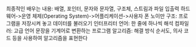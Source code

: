 최종적인 배우는 내용: 배열, 포인터, 문자와 문자열, 구조체, 스트림과 파일 입출력
하드 웨어->운영 체제(Operating System)->어플리케이션->사용자
폰 노이만 구조: 프로그램을 저장시켜 놓고 데이터를 불러오기
인터프리터 언어: 한 줄에 하나씩 해석
컴파일러: 고급 언어 문장을 기계어로 변환하는 프로그램 
알고리즘: 해결 방식
순서도, 의사 코드 등을 사용하여 알고리즘을 표현한다
